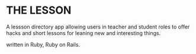 # THE LESSON

A lessson directory app allowing users in teacher and student roles to offer hacks and short lessons for leaning new and interesting things. 

written in Ruby, Ruby on Rails.
